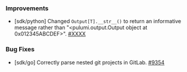 ### Improvements

- [sdk/python] Changed `Output[T].__str__()` to return an informative message rather than "<pulumi.output.Output object at 0x012345ABCDEF>".
  [#XXXX](https://github.com/pulumi/pulumi/pull/XXXX)

### Bug Fixes

- [sdk/go] Correctly parse nested git projects in GitLab.
  [#9354](https://github.com/pulumi/pulumi/issues/9354)
